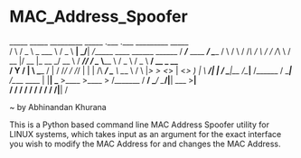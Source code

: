 # MAC_Address_Spoofer


   _____      _____  _________      _____       .___  .___                                _________                     _____             
  /     \    /  _  \ \_   ___ \    /  _  \    __| _/__| _/______   ____   ______ ______  /   _____/_____   ____   _____/ ____\___________ 
 /  \ /  \  /  /_\  \/    \  \/   /  /_\  \  / __ |/ __ |\_  __ \_/ __ \ /  ___//  ___/  \_____  \\____ \ /  _ \ /  _ \   __\/ __ \_  __ \
/    Y    \/    |    \     \____ /    |    \/ /_/ / /_/ | |  | \/\  ___/ \___ \ \___ \   /        \  |_> >  <_> |  <_> )  | \  ___/|  | \/
\____|__  /\____|__  /\______  / \____|__  /\____ \____ | |__|    \___  >____  >____  > /_______  /   __/ \____/ \____/|__|  \___  >__|   
        \/         \/        \/          \/      \/    \/             \/     \/     \/          \/|__|                           \/       
                                                                                                                                          
                                                                              
~ by Abhinandan Khurana

This is a Python based command line MAC Address Spoofer utility for LINUX systems, which takes input as an argument for the exact interface you wish to modify the MAC Address for and changes the MAC Address.
